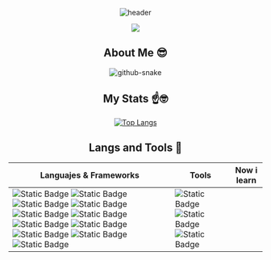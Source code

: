 <div align=center>
  
![header](https://capsule-render.vercel.app/api?type=cylinder&color=0:e44d26,100:f16529&height=80&section=header&text=Hi%20Everyone!&fontSize=40&animation=fadeIn)

<img src="https://media.tenor.com/WuOwfnsLcfYAAAAC/star-wars-obi-wan-kenobi.gif" />

</div>
<div align=center>
  
## About Me 😎

</div>

<div align=center>

<picture>
  <source media="(prefers-color-scheme: dark)" srcset="https://github.com/BDeuDev/BDeuDev/blob/output/github-contribution-grid-snake-dark.svg" />
  <source media="(prefers-color-scheme: light)" srcset="https://github.com/BDeuDev/BDeuDev/blob/output/github-contribution-grid-snake.svg" />
  <img alt="github-snake" src="github-snake.svg" />
</picture></br>
  
</div>

<div align=center>
  
## My Stats ☝️🤓

  [![Top Langs](https://github-readme-stats.vercel.app/api/top-langs/?username=BDeuDev)](https://github.com/BDeuDev/github-readme-stats)
  
</div>

<div align=center>

## Langs and Tools 🐍

| Languajes & Frameworks | Tools | Now i learn |
| --------------- | --------------- | --------------- |
| ![Static Badge](https://img.shields.io/badge/Typescript-0B131A?logo=typescript) ![Static Badge](https://img.shields.io/badge/Javascript-0B131A?logo=javascript) ![Static Badge](https://img.shields.io/badge/Node.js-0B131A?logo=node.js) ![Static Badge](https://img.shields.io/badge/Express-0B131A?logo=express) ![Static Badge](https://img.shields.io/badge/MongoDB-0B131A?logo=mongodb) ![Static Badge](https://img.shields.io/badge/PostgreSQL-0B131A?logo=postgresql) ![Static Badge](https://img.shields.io/badge/MySQL-0B131A?logo=mysql) ![Static Badge](https://img.shields.io/badge/Mongoose-0B131A?logo=mongoose)  ![Static Badge](https://img.shields.io/badge/Sequelize-0B131A?logo=sequelize) ![Static Badge](https://img.shields.io/badge/JWT-0B131A?logo=jsonwebtokens) ![Static Badge](https://img.shields.io/badge/React-0B131A?logo=react) | ![Static Badge](https://img.shields.io/badge/Postman-0B131A?logo=postman) ![Static Badge](https://img.shields.io/badge/Vite-0B131A?logo=vite) ![Static Badge](https://img.shields.io/badge/VSC-0B131A?logo=visualstudiocode)


</div>
  
 



